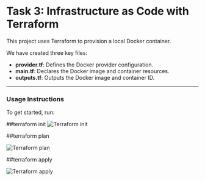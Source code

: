 # Task 3: Infrastructure as Code with Terraform

This project uses Terraform to provision a local Docker container.

We have created three key files:

- **provider.tf**: Defines the Docker provider configuration.
- **main.tf**: Declares the Docker image and container resources.
- **outputs.tf**: Outputs the Docker image and container ID.

---

### Usage Instructions

To get started, run:

##terraform init
![Terraform init]()

##terraform plan

![Terraform plan]()

##terraform apply

![Terraform apply]()

